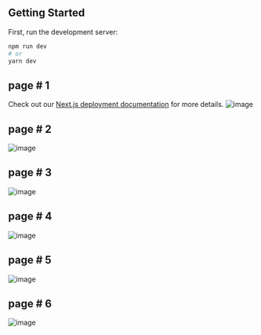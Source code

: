 
## Getting Started

First, run the development server:

```bash
npm run dev
# or
yarn dev
```
## page # 1
Check out our [Next.js deployment documentation](https://nextjs.org/docs/deployment) for more details.
![image](https://user-images.githubusercontent.com/54173716/218117745-0add7c19-41f6-465f-9972-932b27e094f5.png)
## page # 2
![image](https://user-images.githubusercontent.com/54173716/218118088-10e8eae9-703a-4c15-a2e5-46c5e929ff59.png)
## page # 3
![image](https://user-images.githubusercontent.com/54173716/218118488-393e69eb-6936-4189-83f8-5bed0bcdaf62.png)
## page # 4
![image](https://user-images.githubusercontent.com/54173716/218118578-c1cf8bdc-0cc1-4d17-837d-98d2dc98fee4.png)
## page # 5
![image](https://user-images.githubusercontent.com/54173716/218118706-dd1727a1-d073-4713-98c8-de3ec0e3bf1f.png)
## page # 6
![image](https://user-images.githubusercontent.com/54173716/218118840-9a48dc73-8c05-4570-8ec5-7304e43ab7b1.png)

